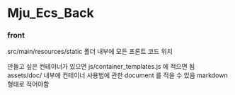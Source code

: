 # Mju_Ecs_Back



### front
src/main/resources/static 폴더 내부에 모든 프론트 코드 위치


만들고 싶은 컨테이너가 있으면 js/container_templates.js 에 적으면 됨  
assets/doc/ 내부에 컨테이너 사용법에 관한 document 를 적을 수 있음 markdown 형태로 적어야함

